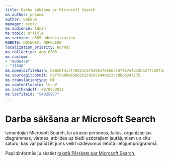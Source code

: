 ```yaml
---
title: Darba sākšana ar Microsoft Search
ms.author: pebaum
author: pebaum
manager: scotv
ms.audience: Admin
ms.topic: article
ms.service: o365-administration
ROBOTS: NOINDEX, NOFOLLOW
localization_priority: Normal
ms.collection: Adm_O365
ms.custom:
- "9006479"
- "11046"
ms.openlocfilehash: b68ebf4c3f70821c67420b1785eb4547fe7ef210bb277720fadc26309872467e
ms.sourcegitcommit: b5f7da89a650d2915dc652449623c78be6247175
ms.translationtype: MT
ms.contentlocale: lv-LV
ms.lasthandoff: 08/05/2021
ms.locfileid: "54025977"
---
```

# <a name="get-started-with-microsoft-search"></a>Darba sākšana ar Microsoft Search

Izmantojiet Microsoft Search, lai atrastu personas, failus, organizācijas diagrammas, vietnes, atbildes uz bieži uzdotajiem jautājumiem un citu saturu, kas var palīdzēt jums veikt uzdevumus lietotā lietojumprogrammā.

Papildinformāciju skatiet [rakstā Pārskats par Microsoft Search.](https://go.microsoft.com/fwlink/?linkid=2157644)

